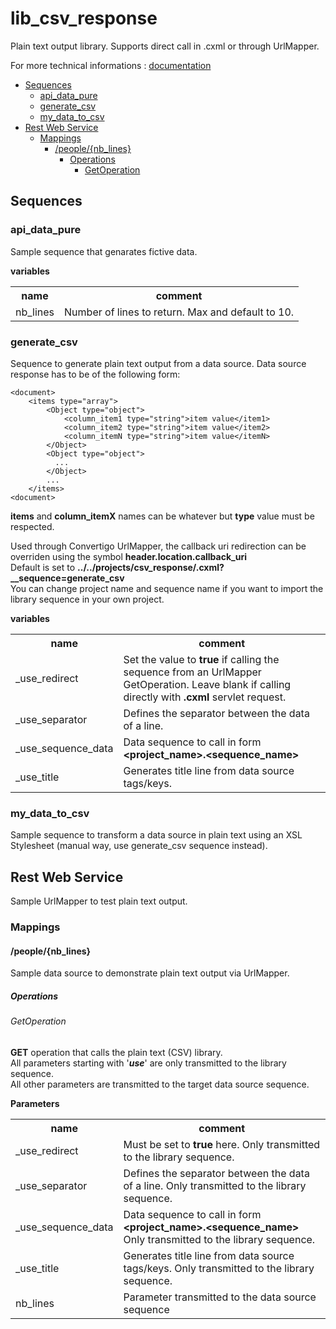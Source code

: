 


# lib_csv_response

Plain text output library.
Supports direct call in .cxml or through UrlMapper.


For more technical informations : [documentation](./project.md)

- [Sequences](#sequences)
    - [api_data_pure](#api_data_pure)
    - [generate_csv](#generate_csv)
    - [my_data_to_csv](#my_data_to_csv)
- [Rest Web Service](#rest-web-service)
    - [Mappings](#mappings)
        - [/people/{nb_lines}](#people{nb_lines})
            - [Operations](#operations)
                - [GetOperation](#getoperation)


## Sequences

### api_data_pure

Sample sequence that genarates fictive data.

**variables**

<table>
<tr>
<th>name</th><th>comment</th>
</tr>
<tr>
<td>nb_lines</td><td>Number of lines to return. Max and default to 10.</td>
</tr>
</table>

### generate_csv

Sequence to generate plain text output from a data source.
Data source response has to be of the following form:

```
<document>
    <items type="array">
        <Object type="object">
            <column_item1 type="string">item value</item1>
            <column_item2 type="string">item value</item2>
            <column_itemN type="string">item value</itemN>
        </Object>
        <Object type="object">
          ...
        </Object>
        ...
    </items>
<document>
```

<b>items</b> and <b>column_itemX</b> names can be whatever but <b>type</b> value must be respected.

Used through Convertigo UrlMapper, the callback uri redirection can be overriden using the symbol <b>header.location.callback_uri</b>
<br/>Default is set to <b>../../projects/csv_response/.cxml?__sequence=generate_csv</b>
<br/>You can change project name and sequence name if you want to import the library sequence in your own project.

**variables**

<table>
<tr>
<th>name</th><th>comment</th>
</tr>
<tr>
<td>_use_redirect</td><td>Set the value to <b>true</b> if calling the sequence from an UrlMapper GetOperation. Leave blank if calling directly with <b>.cxml</b> servlet request.</td>
</tr>
<tr>
<td>_use_separator</td><td>Defines the separator between the data of a line.</td>
</tr>
<tr>
<td>_use_sequence_data</td><td>Data sequence to call in form <b>&lt;project_name&gt;.&lt;sequence_name&gt;</b></td>
</tr>
<tr>
<td>_use_title</td><td>Generates title line from data source tags/keys.</td>
</tr>
</table>

### my_data_to_csv

Sample sequence to transform a data source in plain text using an XSL Stylesheet (manual way, use generate_csv sequence instead).

## Rest Web Service

Sample UrlMapper to test plain text output.

### Mappings

#### /people/{nb_lines}

Sample data source to demonstrate plain text output via UrlMapper.

##### Operations

###### GetOperation

<b>GET</b> operation that calls the plain text (CSV) library.
 <br/>All parameters starting with '<b>_use_</b>' are only transmitted to the library sequence.
 <br/>All other parameters are transmitted to the target data source sequence.

**Parameters**

<table>
<tr>
<th>name</th><th>comment</th>
</tr>
<tr>
<td>_use_redirect</td><td>Must be set to <b>true</b> here. Only transmitted to the library sequence.</td>
</tr>
<tr>
<td>_use_separator</td><td>Defines the separator between the data of a line. Only transmitted to the library sequence.</td>
</tr>
<tr>
<td>_use_sequence_data</td><td>Data sequence to call in form <b>&lt;project_name&gt;.&lt;sequence_name&gt;</b>
Only transmitted to the library sequence.</td>
</tr>
<tr>
<td>_use_title</td><td>Generates title line from data source tags/keys. Only transmitted to the library sequence.</td>
</tr>
<tr>
<td>nb_lines</td><td>Parameter transmitted to the data source sequence</td>
</tr>
</table>



